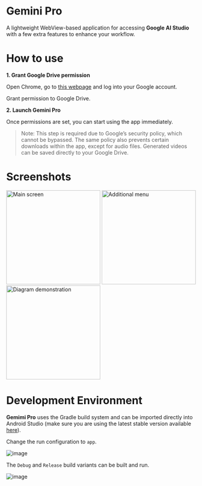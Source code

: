 # Gemini Pro

A lightweight WebView-based application for accessing **Google AI Studio** with a few extra features to enhance your workflow.

# How to use

**1. Grant Google Drive permission**

Open Chrome, go to [this webpage](https://aistudio.google.com/prompts/new_chat) and log into your Google account.

Grant permission to Google Drive.

**2. Launch Gemini Pro**

Once permissions are set, you can start using the app immediately.


> Note:
This step is required due to Google’s security policy, which cannot be bypassed.
The same policy also prevents certain downloads within the app, except for audio files.
Generated videos can be saved directly to your Google Drive.

# Screenshots

<img src="https://github.com/user-attachments/assets/f3037666-4945-492f-b06a-65e9d7c96d1e" alt="Main screen" width="250">
<img src="https://github.com/user-attachments/assets/90a572b2-24c1-4cd0-b950-d7351c1e86a3" alt="Additional menu" width="250">
<img src="https://github.com/user-attachments/assets/edeb14b6-dff6-4df1-98c5-0c9541475105" alt="Diagram demonstration" width="250">


# Development Environment

**Gemimi Pro** uses the Gradle build system and can be imported directly into Android Studio (make sure you are using the latest stable version available [here](https://developer.android.com/studio)). 

Change the run configuration to `app`.

![image](https://user-images.githubusercontent.com/873212/210559920-ef4a40c5-c8e0-478b-bb00-4879a8cf184a.png)

The `Debug` and `Release` build variants can be built and run.

![image](https://github.com/user-attachments/assets/99c8078d-37b7-45ce-a721-ede96289ee2e)

